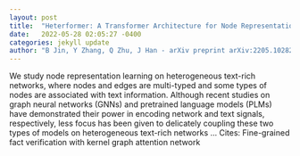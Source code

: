```yaml
---
layout: post
title:  "Heterformer: A Transformer Architecture for Node Representation Learning on Heterogeneous Text-Rich Networks"
date:   2022-05-28 02:05:27 -0400
categories: jekyll update
author: "B Jin, Y Zhang, Q Zhu, J Han - arXiv preprint arXiv:2205.10282, 2022"
---
```

We study node representation learning on heterogeneous text-rich networks, where nodes and edges are multi-typed and some types of nodes are associated with text information. Although recent studies on graph neural networks (GNNs) and pretrained language models (PLMs) have demonstrated their power in encoding network and text signals, respectively, less focus has been given to delicately coupling these two types of models on heterogeneous text-rich networks … Cites: ‪Fine-grained fact verification with kernel graph attention network‬